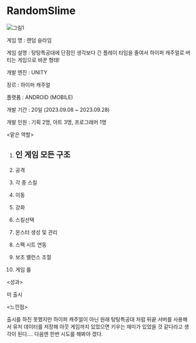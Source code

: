 # RandomSlime

![그림1](https://github.com/SiwonChoi98/RandomSlime/assets/118884862/1d137a3b-fb8e-46f3-be3f-d045fdc16d89)

게임 명 : 랜덤 슬라임

게임 설명 : 탕탕특공대에 단점인 생각보다 긴 플레이 타임을 줄여서 하이퍼 캐주얼로 버티는 게임으로 바꾼 형태!

개발 엔진 : UNITY

장르 : 하이퍼 캐주얼

플랫폼 : ANDROID (MOBILE)

개발 기간 : 20일 (2023.09.08 ~ 2023.09.28)

개발 인원 : 기획 2명, 아트 3명, 프로그래머 1명

<맡은 역할>

1. 인 게임 모든 구조
   -----------------
   
2. 공격
3. 각 종 스킬
4. 이동
5. 강화
6. 스킬선택
7. 몬스터 생성 및 관리
8. 스펙 시트 연동
9. 보조 밸런스 조절
10. 게임 룰
  
<성과>

미 출시

<느낀점>

출시를 하진 못했지만 하이퍼 캐주얼이 아닌 원래 탕탕특공대 처럼 뒤끝 서버를 사용해서 유저 데이터를 저장해 아웃 게임까지 있었으면 키우는 재미가 있었을 것 같다라고 생각이 된다....
다음엔 한번 시도를 해봐야 겠다.
